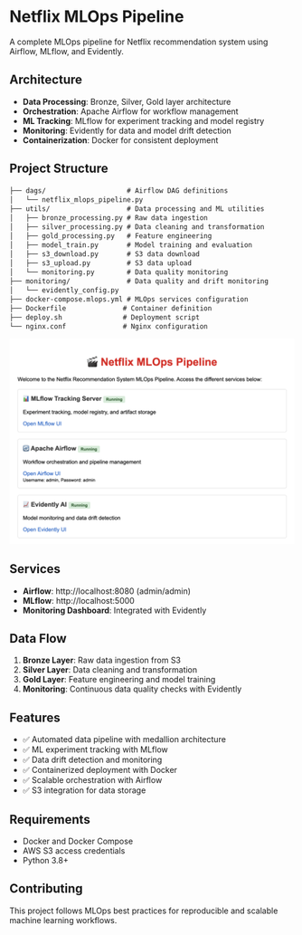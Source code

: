 # Netflix MLOps Pipeline

A complete MLOps pipeline for Netflix recommendation system using Airflow, MLflow, and Evidently.

## Architecture

- **Data Processing**: Bronze, Silver, Gold layer architecture
- **Orchestration**: Apache Airflow for workflow management
- **ML Tracking**: MLflow for experiment tracking and model registry
- **Monitoring**: Evidently for data and model drift detection
- **Containerization**: Docker for consistent deployment

## Project Structure

```
├── dags/                    # Airflow DAG definitions
│   └── netflix_mlops_pipeline.py
├── utils/                   # Data processing and ML utilities
│   ├── bronze_processing.py # Raw data ingestion
│   ├── silver_processing.py # Data cleaning and transformation
│   ├── gold_processing.py   # Feature engineering
│   ├── model_train.py       # Model training and evaluation
│   ├── s3_download.py       # S3 data download
│   ├── s3_upload.py         # S3 data upload
│   └── monitoring.py        # Data quality monitoring
├── monitoring/              # Data quality and drift monitoring
│   └── evidently_config.py
├── docker-compose.mlops.yml # MLOps services configuration
├── Dockerfile              # Container definition
├── deploy.sh               # Deployment script
└── nginx.conf              # Nginx configuration
```

![Netflix MLOps Pipeline Dashboard](Webpage.png)

## Services

- **Airflow**: http://localhost:8080 (admin/admin)
- **MLflow**: http://localhost:5000
- **Monitoring Dashboard**: Integrated with Evidently

## Data Flow

1. **Bronze Layer**: Raw data ingestion from S3
2. **Silver Layer**: Data cleaning and transformation
3. **Gold Layer**: Feature engineering and model training
4. **Monitoring**: Continuous data quality checks with Evidently

## Features

- ✅ Automated data pipeline with medallion architecture
- ✅ ML experiment tracking with MLflow
- ✅ Data drift detection and monitoring
- ✅ Containerized deployment with Docker
- ✅ Scalable orchestration with Airflow
- ✅ S3 integration for data storage

## Requirements

- Docker and Docker Compose
- AWS S3 access credentials
- Python 3.8+

## Contributing

This project follows MLOps best practices for reproducible and scalable machine learning workflows.
